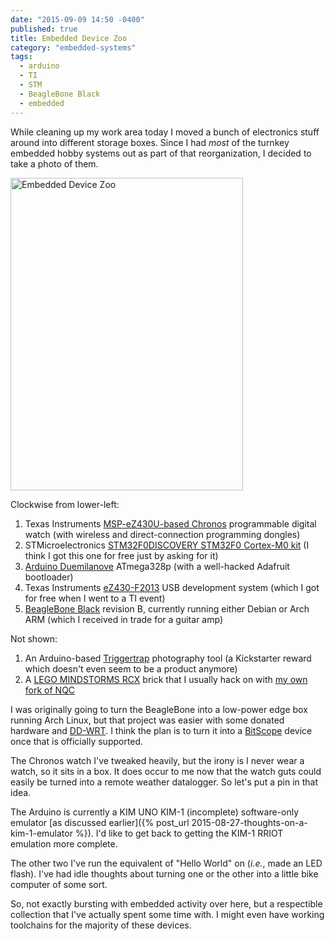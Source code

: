 ```yaml
---
date: "2015-09-09 14:50 -0400"
published: true
title: Embedded Device Zoo
category: "embedded-systems"
tags: 
  - arduino
  - TI
  - STM
  - BeagleBone Black
  - embedded
---
```



While cleaning up my work area today I moved a bunch of electronics stuff around into different storage boxes. Since I had _most_ of the turnkey embedded hobby systems out as part of that reorganization, I decided to take a photo of them.

<a data-flickr-embed="true"  href="https://www.flickr.com/photos/clvrmnky/21285543061/in/datetaken-public/" title="Embedded Device Zoo"><img src="https://farm6.staticflickr.com/5685/21285543061_bd6884476c.jpg" width="372" height="500" alt="Embedded Device Zoo"></a><script async src="//embedr.flickr.com/assets/client-code.js" charset="utf-8"></script>

<a name="more"></a>

Clockwise from lower-left:

1. Texas Instruments [MSP-eZ430U-based Chronos](http://www.ti.com/tool/ez430-chronos) programmable digital watch (with wireless and direct-connection programming dongles)
2. STMicroelectronics [STM32F0DISCOVERY STM32F0 Cortex-M0 kit](http://www.st.com/web/catalog/tools/FM116/CL1620/SC959/SS1532/LN1848/PF253215) (I think I got this one for free just by asking for it)
3. [Arduino Duemilanove](https://www.arduino.cc/en/Main/ArduinoBoardDuemilanove) ATmega328p (with a well-hacked Adafruit bootloader)
4. Texas Instruments [eZ430-F2013](http://www.ti.com/tool/EZ430-F2013) USB development system (which I got for free when I went to a TI event)
5. [BeagleBone Black](http://beagleboard.org/black) revision B, currently running either Debian or Arch ARM (which I received in trade for a guitar amp)

Not shown:

1. An Arduino-based [Triggertrap](http://www.triggertrap.com/) photography tool (a Kickstarter reward which doesn't even seem to be a product anymore)
2. A [LEGO MINDSTORMS RCX](https://en.wikipedia.org/wiki/Lego_Mindstorms#RCX) brick that I usually hack on with [my own fork of NQC](https://github.com/jverne/nqc)

I was originally going to turn the BeagleBone into a low-power edge box running Arch Linux, but that project was easier with some donated hardware and [DD-WRT](http://www.dd-wrt.com/site/index). I think the plan is to turn it into a [BitScope](http://www.bitscope.com/) device once that is officially supported.

The Chronos watch I've tweaked heavily, but the irony is I never wear a watch, so it sits in a box. It does occur to me now that the watch guts could easily be turned into a remote weather datalogger. So let's put a pin in that idea.

The Arduino is currently a KIM UNO KIM-1 (incomplete) software-only emulator [as discussed earlier]({% post_url 2015-08-27-thoughts-on-a-kim-1-emulator %}). I'd like to get back to getting the KIM-1 RRIOT emulation more complete.

The other two I've run the equivalent of "Hello World" on (_i.e._, made an LED flash). I've had idle thoughts about turning one or the other into a little bike computer of some sort.

So, not exactly bursting with embedded activity over here, but a respectible collection that I've actually spent some time with. I might even have working toolchains for the majority of these devices.
